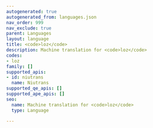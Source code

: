 ```yaml
---
autogenerated: true
autogenerated_from: languages.json
nav_order: 999
nav_exclude: true
parent: Languages
layout: language
title: <code>loz</code>
description: Machine translation for <code>loz</code>
codes:
- loz
family: []
supported_apis:
- id: niutrans
  name: Niutrans
supported_qe_apis: []
supported_ape_apis: []
seo:
  name: Machine translation for <code>loz</code>
  type: Language

---
```


